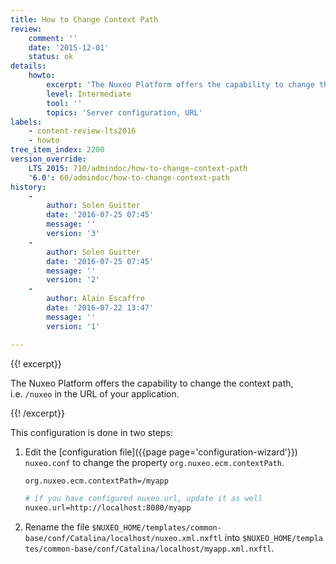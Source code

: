 ```yaml
---
title: How to Change Context Path
review:
    comment: ''
    date: '2015-12-01'
    status: ok
details:
    howto:
        excerpt: 'The Nuxeo Platform offers the capability to change the context path, i.e. /nuxeo in the URL of your application.'
        level: Intermediate
        tool: ''
        topics: 'Server configuration, URL'
labels:
    - content-review-lts2016
    - howto
tree_item_index: 2200
version_override:
    LTS 2015: 710/admindoc/how-to-change-context-path
    '6.0': 60/admindoc/how-to-change-context-path
history:
    -
        author: Solen Guitter
        date: '2016-07-25 07:45'
        message: ''
        version: '3'
    -
        author: Solen Guitter
        date: '2016-07-25 07:45'
        message: ''
        version: '2'
    -
        author: Alain Escaffre
        date: '2016-07-22 13:47'
        message: ''
        version: '1'

---
```

{{! excerpt}}

The Nuxeo Platform offers the capability to change the context path, i.e.&nbsp;`/nuxeo`&nbsp;in the URL of your application.

{{! /excerpt}}

This configuration is done in two steps:

1.  Edit the&nbsp;[configuration file]({{page page='configuration-wizard'}}) `nuxeo.conf`&nbsp;to change the property&nbsp;`org.nuxeo.ecm.contextPath`.

    ```bash
    org.nuxeo.ecm.contextPath=/myapp

    # if you have configured nuxeo.url, update it as well
    nuxeo.url=http://localhost:8080/myapp
    ```

2.  Rename the file&nbsp;`$NUXEO_HOME/templates/common-base/conf/Catalina/localhost/nuxeo.xml.nxftl`&nbsp;into&nbsp;`$NUXEO_HOME/templates/common-base/conf/Catalina/localhost/myapp.xml.nxftl`.

&nbsp;
